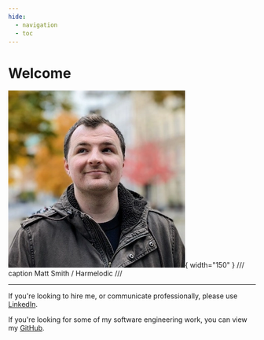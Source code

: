 ```yaml
---
hide:
  - navigation
  - toc
---
```


# Welcome

![Matt Smith](./assets/matt.webp){ width="150" }
/// caption
Matt Smith / Harmelodic
///

---

If you're looking to hire me, or communicate professionally, please
use [LinkedIn](https://www.linkedin.com/in/harmelodic/).

If you're looking for some of my software engineering work, you can view my [GitHub](https://github.com/Harmelodic).
